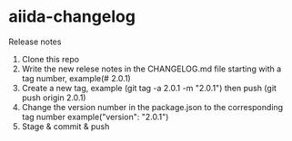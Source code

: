 # aiida-changelog
Release notes

1) Clone this repo
2) Write the new relese notes in the CHANGELOG.md file starting with a tag number, example(# 2.0.1)
3) Create a new tag, example (git tag -a 2.0.1 -m "2.0.1") then push (git push origin 2.0.1)
4) Change the version number in the package.json to the corresponding tag number example("version": "2.0.1")
5) Stage & commit & push
